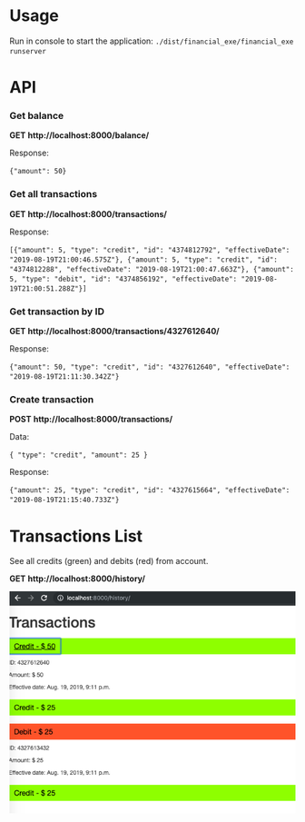 # Usage
Run in console to start the application:
`./dist/financial_exe/financial_exe runserver`

# API
### Get balance
**GET**
**http://localhost:8000/balance/**

Response:

``{"amount": 50}``

### Get all transactions
**GET**
**http://localhost:8000/transactions/**

Response:

``[{"amount": 5, "type": "credit", "id": "4374812792", "effectiveDate": "2019-08-19T21:00:46.575Z"}, {"amount": 5, "type": "credit", "id": "4374812288", "effectiveDate": "2019-08-19T21:00:47.663Z"}, {"amount": 5, "type": "debit", "id": "4374856192", "effectiveDate": "2019-08-19T21:00:51.288Z"}]``


### Get transaction by ID
**GET**
**http://localhost:8000/transactions/4327612640/**

Response:

``{"amount": 50, "type": "credit", "id": "4327612640", "effectiveDate": "2019-08-19T21:11:30.342Z"}``


### Create transaction
**POST**
**http://localhost:8000/transactions/**

Data:

``{
  "type": "credit",
  "amount": 25
}``

Response:

``{"amount": 25, "type": "credit", "id": "4327615664", "effectiveDate": "2019-08-19T21:15:40.733Z"}``

# Transactions List
See all credits (green) and debits (red) from account.

**GET**
**http://localhost:8000/history/**

![Alt text](https://github.com/JuliColombo/financial/blob/master/History.png)
